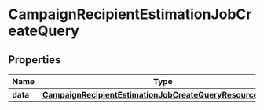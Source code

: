 # CampaignRecipientEstimationJobCreateQuery

## Properties
Name | Type | Description | Notes
------------ | ------------- | ------------- | -------------
**data** | [**CampaignRecipientEstimationJobCreateQueryResourceObject**](CampaignRecipientEstimationJobCreateQueryResourceObject.md) |  | 
